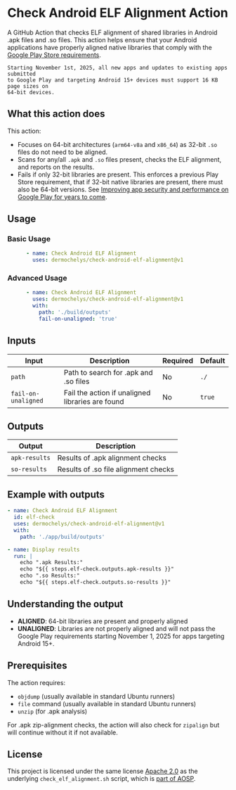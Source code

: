# Check Android ELF Alignment Action

A GitHub Action that checks ELF alignment of shared libraries in Android .apk files and .so files. This action helps ensure that your Android applications have properly aligned native libraries that comply with the [Google Play Store requirements](https://developer.android.com/guide/practices/page-sizes).

```
Starting November 1st, 2025, all new apps and updates to existing apps submitted 
to Google Play and targeting Android 15+ devices must support 16 KB page sizes on 
64-bit devices.
```

## What this action does

This action:
- Focuses on 64-bit architectures (`arm64-v8a` and `x86_64`) as 32-bit `.so` files do not need to be aligned.
- Scans for any/all `.apk` and `.so` files present, checks the ELF alignment, and reports on the results.
- Fails if only 32-bit libraries are present.  This enforces a previous Play Store requirement, that if 32-bit native libraries are present, there must also be 64-bit versions.  See [Improving app security and performance on Google Play for years to come](https://android-developers.googleblog.com/2017/12/improving-app-security-and-performance.html).

## Usage

### Basic Usage

```yaml
      - name: Check Android ELF Alignment
        uses: dermochelys/check-android-elf-alignment@v1
```

### Advanced Usage

```yaml
      - name: Check Android ELF Alignment
        uses: dermochelys/check-android-elf-alignment@v1
        with:
          path: './build/outputs'
          fail-on-unaligned: 'true'
```

## Inputs

| Input | Description | Required | Default |
|-------|-------------|----------|---------|
| `path` | Path to search for .apk and .so files | No | `./` |
| `fail-on-unaligned` | Fail the action if unaligned libraries are found | No | `true` |

## Outputs

| Output | Description |
|--------|-------------|
| `apk-results` | Results of .apk alignment checks |
| `so-results` | Results of .so file alignment checks |

## Example with outputs

```yaml
- name: Check Android ELF Alignment
  id: elf-check
  uses: dermochelys/check-android-elf-alignment@v1
  with:
    path: './app/build/outputs'

- name: Display results
  run: |
    echo ".apk Results:"
    echo "${{ steps.elf-check.outputs.apk-results }}"
    echo ".so Results:"
    echo "${{ steps.elf-check.outputs.so-results }}"
```

## Understanding the output

- **ALIGNED**: 64-bit libraries are present and properly aligned
- **UNALIGNED**: Libraries are not properly aligned and will not pass the Google Play requirements starting November 1, 2025 for apps targeting Android 15+.

## Prerequisites

The action requires:
- `objdump` (usually available in standard Ubuntu runners)
- `file` command (usually available in standard Ubuntu runners)
- `unzip` (for .apk analysis)

For .apk zip-alignment checks, the action will also check for `zipalign` but will continue without it if not available.

## License

This project is licensed under the same license [Apache 2.0](https://www.apache.org/licenses/LICENSE-2.0]) as the underlying `check_elf_alignment.sh` script, which is [part of AOSP](https://cs.android.com/android/platform/superproject/main/+/main:system/extras/tools/check_elf_alignment.sh).

